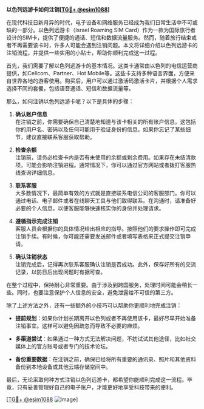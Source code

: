 **以色列远游卡如何注销[[TG💪+ @esim1088](https://t.me/s/esim1088)]**

在现代科技日新月异的时代，电子设备和网络服务已经成为我们日常生活中不可或缺的一部分。以色列远游卡（Israel Roaming SIM Card）作为一款为国际旅行者设计的SIM卡，提供了便捷的通话、短信和数据流量服务。然而，随着旅行结束或者不再需要该卡时，许多人可能会遇到注销问题。本文将详细介绍以色列远游卡的注销流程，并提供一些实用的小贴士，帮助你顺利完成这一过程。

首先，我们需要了解以色列远游卡的基本情况。这类卡通常由以色列的电信运营商提供，如Cellcom、Partner、Hot Mobile等。这些卡支持多种语言界面，方便来自世界各地的游客使用。购买后，用户可以通过激活码激活卡片，并根据个人需求选择不同的套餐，包括语音通话、短信和数据流量等。

那么，如何注销以色列远游卡呢？以下是具体的步骤：

1. **确认账户信息**  
   在注销之前，你需要确保自己清楚地知道与该卡相关的所有账户信息。这包括你的用户名、密码以及任何可能用于验证身份的信息。如果你忘记了某些细节，建议直接联系客服获取帮助。

2. **检查余额**  
   注销前，请务必检查卡内是否有未使用的余额或剩余费用。如果存在未结清款项，可能会影响注销进程。通常情况下，你可以通过官方网站或者拨打客服热线查询详细信息。

3. **联系客服**  
   大多数情况下，最简单有效的方式就是直接联系电信公司的客服部门。你可以通过电话、电子邮件或者在线聊天工具与他们取得联系。在沟通时，请准备好必要的个人信息，以便客服能够快速核实你的身份并处理请求。

4. **遵循指示完成注销**  
   客服人员会根据你的具体情况给出相应的指导。按照他们的要求操作即可完成注销手续。有时候，你可能还需要发送邮件或者填写表格来正式提交注销申请。

5. **确认注销状态**  
   注销完成后，记得再次联系客服确认注销是否成功。此外，保存好所有的交流记录，以防日后出现问题时有据可查。

在整个过程中，保持耐心非常重要。由于涉及到跨国服务，处理时间可能会稍长一些。同时，也要注意保护个人信息的安全，避免泄露给不可信的第三方。

除了上述方法之外，还有一些额外的小技巧可以帮助你更顺利地完成注销：

- **提前规划**：如果你计划长期离开以色列或者不再使用该卡，最好尽早开始准备注销事宜。这样可以避免因疏忽而导致不必要的麻烦。
  
- **多渠道尝试**：如果通过一种方式无法解决问题，不妨试试其他途径，比如社交媒体上的官方账号或者专门的技术论坛。

- **备份重要数据**：在注销之前，确保已经将所有重要的通讯录、照片和其他资料备份到本地设备或其他云端存储空间中。

最后，无论采取何种方式注销以色列远游卡，都希望你能顺利完成这一流程。毕竟，只有妥善管理好自己的电子账户，才能更好地享受科技带来的便利。

[[TG💪+ @esim1088](https://t.me/s/esim1088) ![Image](https://i.postimg.cc/4NQfJmqS/Snipaste-2025-05-13-00-14-12.png)]